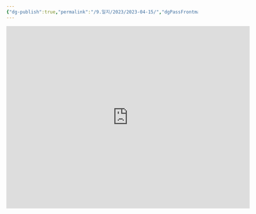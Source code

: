 ```yaml
---
{"dg-publish":true,"permalink":"/9.일지/2023/2023-04-15/","dgPassFrontmatter":true,"noteIcon":""}
---
```




<iframe width="640" height="480" src="https://www.youtube.com/embed/o8yEkDRcIlY" title="멜라니 조이 _ 삶을 충만하게 만드는 지속 가능한 운동" frameborder="0" allow="accelerometer; autoplay; clipboard-write; encrypted-media; gyroscope; picture-in-picture; web-share" allowfullscreen></iframe>

